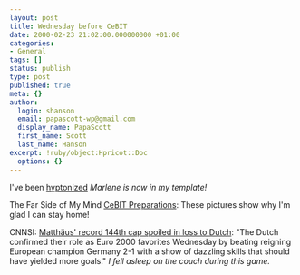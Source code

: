 ```yaml
---
layout: post
title: Wednesday before CeBIT
date: 2000-02-23 21:02:00.000000000 +01:00
categories:
- General
tags: []
status: publish
type: post
published: true
meta: {}
author:
  login: shanson
  email: papascott-wp@gmail.com
  display_name: PapaScott
  first_name: Scott
  last_name: Hanson
excerpt: !ruby/object:Hpricot::Doc
  options: {}
---
```

<p>I've been <a href="http://2020hindsight.editthispage.com/">hyptonized</a> <i>Marlene is now in my template!</i></p>
<p>The Far Side of My Mind <a href="http://farsideofmymind.editthispage.com/stories/storyReader$51">CeBIT Preparations</a>: These pictures show why I'm glad I can stay home!</p>
<p>CNNSI: <a href="http://cnnsi.com/soccer/world/news/2000/02/23/germany_netherlands_ap/">Matthäus' record 144th cap spoiled in loss to Dutch</a>: "The Dutch confirmed their role as Euro 2000 favorites Wednesday by beating reigning European champion Germany 2-1 with a show of dazzling skills that should have yielded more goals." <i>I fell asleep on the couch during this game.</i></p>
